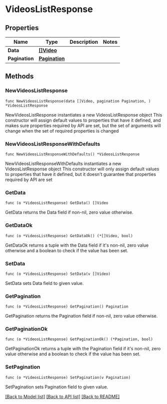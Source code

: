 # VideosListResponse

## Properties

Name | Type | Description | Notes
------------ | ------------- | ------------- | -------------
**Data** | [**[]Video**](Video.md) |  | 
**Pagination** | [**Pagination**](pagination.md) |  | 

## Methods

### NewVideosListResponse

`func NewVideosListResponse(data []Video, pagination Pagination, ) *VideosListResponse`

NewVideosListResponse instantiates a new VideosListResponse object
This constructor will assign default values to properties that have it defined,
and makes sure properties required by API are set, but the set of arguments
will change when the set of required properties is changed

### NewVideosListResponseWithDefaults

`func NewVideosListResponseWithDefaults() *VideosListResponse`

NewVideosListResponseWithDefaults instantiates a new VideosListResponse object
This constructor will only assign default values to properties that have it defined,
but it doesn't guarantee that properties required by API are set

### GetData

`func (o *VideosListResponse) GetData() []Video`

GetData returns the Data field if non-nil, zero value otherwise.

### GetDataOk

`func (o *VideosListResponse) GetDataOk() (*[]Video, bool)`

GetDataOk returns a tuple with the Data field if it's non-nil, zero value otherwise
and a boolean to check if the value has been set.

### SetData

`func (o *VideosListResponse) SetData(v []Video)`

SetData sets Data field to given value.


### GetPagination

`func (o *VideosListResponse) GetPagination() Pagination`

GetPagination returns the Pagination field if non-nil, zero value otherwise.

### GetPaginationOk

`func (o *VideosListResponse) GetPaginationOk() (*Pagination, bool)`

GetPaginationOk returns a tuple with the Pagination field if it's non-nil, zero value otherwise
and a boolean to check if the value has been set.

### SetPagination

`func (o *VideosListResponse) SetPagination(v Pagination)`

SetPagination sets Pagination field to given value.



[[Back to Model list]](../README.md#documentation-for-models) [[Back to API list]](../README.md#documentation-for-api-endpoints) [[Back to README]](../README.md)


